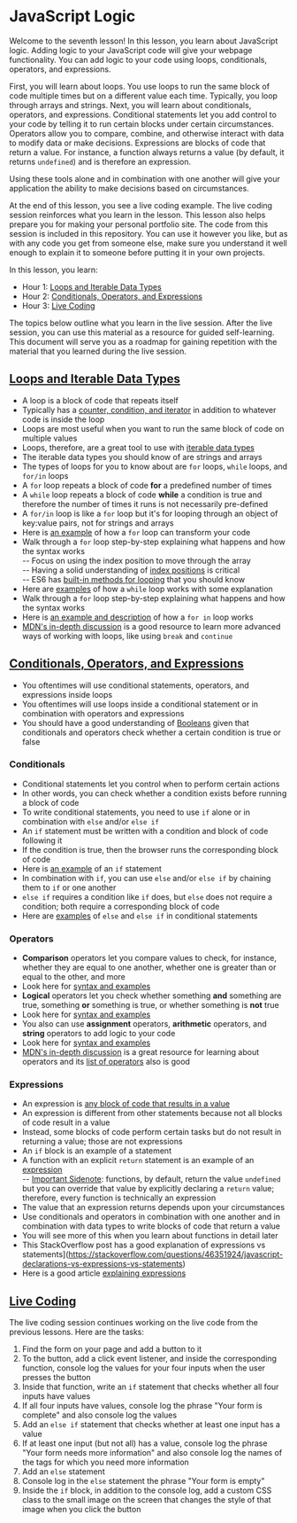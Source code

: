 # JavaScript Logic  

Welcome to the seventh lesson! In this lesson, you learn about JavaScript logic. Adding logic to your JavaScript code will give your webpage functionality. You can add logic to your code using loops, conditionals, operators, and expressions. 

First, you will learn about loops. You use loops to run the same block of code multiple times but on a different value each time. Typically, you loop through arrays and strings. Next, you will learn about conditionals, operators, and expressions. Conditional statements let you add control to your code by telling it to run certain blocks under certain circumstances. Operators allow you to compare, combine, and otherwise interact with data to modify data or make decisions. Expressions are blocks of code that return a value. For instance, a function always returns a value (by default, it returns `undefined`) and is therefore an expression. 

Using these tools alone and in combination with one another will give your application the ability to make decisions based on circumstances. 

At the end of this lesson, you see a live coding example. The live coding session reinforces what you learn in the lesson. This lesson also helps prepare you for making your personal portfolio site. The code from this session is included in this repository. You can use it however you like, but as with any code you get from someone else, make sure you understand it well enough to explain it to someone before putting it in your own projects.  

In this lesson, you learn:  

- Hour 1: [Loops and Iterable Data Types](#loops-and-iterable-data-types)     
- Hour 2: [Conditionals, Operators, and Expressions](#conditionals-operators-and-expressions)   
- Hour 3: [Live Coding](#live-coding)  

The topics below outline what you learn in the live session. After the live session, you can use this material as a resource for guided self-learning. This document will serve you as a roadmap for gaining repetition with the material that you learned during the live session.   

## [Loops and Iterable Data Types](#loops-and-iterable-data-types)   

- A loop is a block of code that repeats itself  
- Typically has a [counter, condition, and iterator](https://developer.mozilla.org/en-US/docs/Learn/JavaScript/Building_blocks/Looping_code#keep_me_in_the_loop) in addition to whatever code is inside the loop  
- Loops are most useful when you want to run the same block of code on multiple values  
- Loops, therefore, are a great tool to use with [iterable data types](https://developer.mozilla.org/en-US/docs/Web/JavaScript/Reference/Iteration_protocols#iterable_examples)  
- The iterable data types you should know of are strings and arrays  
- The types of loops for you to know about are `for` loops, `while` loops, and `for/in` loops    
- A `for` loop repeats a block of code **for** a predefined number of times
- A `while` loop repeats a block of code **while** a condition is true and therefore the number of times it runs is not necessarily pre-defined    
- A `for/in` loop is like a `for` loop but it's for looping through an object of key:value pairs, not for strings and arrays  
- Here is [an example](https://www.w3schools.com/js/js_loop_for.asp) of how a `for` loop can transform your code  
- Walk through a `for` loop step-by-step explaining what happens and how the syntax works   
  -- Focus on using the index position to move through the array  
  -- Having a solid understanding of [index positions](https://developer.mozilla.org/en-US/docs/Web/JavaScript/Guide/Indexed_collections#referring_to_array_elements) is critical   
  -- ES6 has [built-in methods for looping](https://developer.mozilla.org/en-US/docs/Web/JavaScript/Guide/Indexed_collections#array_methods) that you should know  
- Here are [examples](https://www.w3schools.com/js/js_loop_while.asp) of how a `while` loop works with some explanation  
- Walk through a `for` loop step-by-step explaining what happens and how the syntax works  
- Here is [an example and description](https://www.w3schools.com/js/js_loop_forin.asp) of how a `for in` loop works  
- [MDN's in-depth discussion](https://developer.mozilla.org/en-US/docs/Web/JavaScript/Guide/Loops_and_iteration) is a good resource to learn more advanced ways of working with loops, like using `break` and `continue`    

## [Conditionals, Operators, and Expressions](#conditionals-operators-and-expressions)    

- You oftentimes will use conditional statements, operators, and expressions inside loops  
- You oftentimes will use loops inside a conditional statement or in combination with operators and expressions  
- You should have a good understanding of [Booleans](https://www.w3schools.com/js/js_booleans.asp) given that conditionals and operators check whether a certain condition is true or false  

### Conditionals  

- Conditional statements let you control when to perform certain actions  
- In other words, you can check whether a condition exists before running a block of code  
- To write conditional statements, you need to use `if` alone or in combination with `else` and/or `else if`  
- An `if` statement must be written with a condition and block of code following it  
- If the condition is true, then the browser runs the corresponding block of code  
- Here is [an example](https://www.w3schools.com/js/js_if_else.asp) of an `if` statement  
- In combination with `if`, you can use `else` and/or `else if`  by chaining them to `if` or one another  
- `else if` requires a condition like `if` does, but `else` does not require a condition; both require a corresponding block of code  
- Here are [examples](https://www.w3schools.com/js/js_if_else.asp) of `else` and `else if` in conditional statements  

### Operators  

- **Comparison** operators let you compare values to check, for instance, whether they are equal to one another, whether one is greater than or equal to the other, and more  
- Look here for [syntax and examples](https://www.w3schools.com/js/js_comparisons.asp)  
- **Logical** operators let you check whether something **and** something are true, something **or** something is true, or whether something is **not** true  
- Look here for [syntax and examples](https://www.w3schools.com/js/js_comparisons.asp)  
- You also can use **assignment** operators, **arithmetic** operators, and **string** operators to add logic to your code  
- Look here for [syntax and examples](https://www.w3schools.com/js/js_operators.asp)  
- [MDN's in-depth discussion](https://developer.mozilla.org/en-US/docs/Web/JavaScript/Guide/Expressions_and_Operators) is a great resource for learning about operators and its [list of operators](https://developer.mozilla.org/en-US/docs/Web/JavaScript/Reference/Operators) also is good  

### Expressions  

- An expression is [any block of code that results in a value](https://developer.mozilla.org/en-US/docs/Web/JavaScript/Guide/Expressions_and_Operators#expressions)  
- An expression is different from other statements because not all blocks of code result in a value 
- Instead, some blocks of code perform certain tasks but do not result in returning a value; those are not expressions  
- An `if` block is an example of a statement  
- A function with an explicit `return` statement is an example of an [expression](https://developer.mozilla.org/en-US/docs/Web/JavaScript/Reference/Functions#returning_a_formatted_number)  
 -- [Important Sidenote](https://stackoverflow.com/a/20915524): functions, by default, return the value `undefined` but you can override that value by explicitly declaring a `return` value; therefore, every function is technically an expression  
- The value that an expression returns depends upon your circumstances  
- Use conditionals and operators in combination with one another and in combination with data types to write blocks of code that return a value  
- You will see more of this when you learn about functions in detail later  
- This StackOverflow post has a good explanation of expressions vs statements](https://stackoverflow.com/questions/46351924/javascript-declarations-vs-expressions-vs-statements)
- Here is a good article [explaining expressions](https://masteringjs.io/tutorials/fundamentals/expressions)  

## [Live Coding](#live-coding)   

The live coding session continues working on the live code from the previous lessons. Here are the tasks:  

1. Find the form on your page and add a button to it  
2. To the button, add a click event listener, and inside the corresponding function, console log the values for your four inputs when the user presses the button  
3. Inside that function, write an `if` statement that checks whether all four inputs have values  
4. If all four inputs have values, console log the phrase "Your form is complete" and also console log the values    
5. Add an `else if` statement that checks whether at least one input has a value  
6. If at least one input (but not all) has a value, console log the phrase "Your form needs more information" and also console log the names of the tags for which you need more information      
7. Add an `else` statement  
8. Console log in the `else` statement the phrase "Your form is empty"    
9. Inside the `if` block, in addition to the console log, add a custom CSS class to the small image on the screen that changes the style of that image when you click the button    

